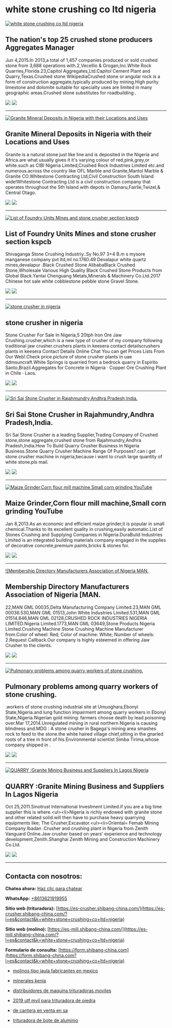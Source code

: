 # white stone crushing co ltd nigeria

<a href="https://swt.shibang-china.com/?l=es&img&k=white+stone+crushing+co+ltd+nigeria" target="_blank">![white stone crushing co ltd nigeria](http://static.shibang-china.com/all-800x300/414.jpg)</a>

## The nation&#39;s top 25 crushed stone producers Aggregates Manager
Jun 4,2015.In 2013,a total of 1,457 companies produced or sold crushed stone from 3,688 operations with.2,Vecellio &amp; Grogan,Inc.White Rock Quarries,Florida.23,Capitol Aggregates,Ltd.Capitol Cement Plant and Quarry,Texas.Crushed stone WikipediaCrushed stone or angular rock is a form of construction aggregate,typically produced by mining.High purity limestone and dolomite suitable for specialty uses are limited in many geographic areas.Crushed stone substitutes for roadbuilding&nbsp;.


<a href="https://whatsapp.shibangsoft.com/WhatsApp.php" target="_blank" title="WhatsApp">![](http://static.shibang-china.com/icon/whatsapp.png)</a> <a href="https://swt.shibang-china.com/?l=es&icon&k=white+stone+crushing+co+ltd+nigeria" target="_blank">![](http://static.shibang-china.com/icon/chat-es.png)</a>

---

<a href="https://swt.shibang-china.com/?l=es&img&k=white+stone+crushing+co+ltd+nigeria" target="_blank">![Granite Mineral Deposits in Nigeria with their Locations and Uses](http://static.shibang-china.com/all-800x300/1087.jpg)</a>

## Granite Mineral Deposits in Nigeria with their Locations and Uses
Granite is a natural stone just like line and is deposited in the Nigeria and Africa.are what usually gives it it&#39;s varying colour of red,pink,grey,or white.such as CIBI Nigeria Limited,Crushed Rock Industries Limited etc.and numerous.across the country like OFL Marble and Granite,Mantol Marble &amp; Granite CO.Whitestone Contracting Ltd,Civil Construction South Island wide!Whitestone Contracting Ltd is a civil construction company that operates throughout the Sth Island with depots in Oamaru,Fairlie,Twizel,&amp; Central Otago.


<a href="https://whatsapp.shibangsoft.com/WhatsApp.php" target="_blank" title="WhatsApp">![](http://static.shibang-china.com/icon/whatsapp.png)</a> <a href="https://swt.shibang-china.com/?l=es&icon&k=white+stone+crushing+co+ltd+nigeria" target="_blank">![](http://static.shibang-china.com/icon/chat-es.png)</a>

---

<a href="https://swt.shibang-china.com/?l=es&img&k=white+stone+crushing+co+ltd+nigeria" target="_blank">![List of Foundry Units Mines and stone crusher section kspcb](http://static.shibang-china.com/all-800x300/1171.jpg)</a>

## List of Foundry Units Mines and stone crusher section kspcb
Shivaganga Stone Crushing Industriy..Sy No.97 3+4 B.m s mysore manganese company pvt ltd,ml no.1760.49 Devalapur white quartz mines,devalapur&nbsp;.Black Crushed Stone AlibabaBlack Crushed Stone,Wholesale Various High Quality Black Crushed Stone Products from Global Black.Yantai Chenguang Metals,Minerals &amp; Machinery Co.Ltd.2017 Chinese hot sale white cobblestone pebble stone Gravel Stone.


<a href="https://whatsapp.shibangsoft.com/WhatsApp.php" target="_blank" title="WhatsApp">![](http://static.shibang-china.com/icon/whatsapp.png)</a> <a href="https://swt.shibang-china.com/?l=es&icon&k=white+stone+crushing+co+ltd+nigeria" target="_blank">![](http://static.shibang-china.com/icon/chat-es.png)</a>

---

<a href="https://swt.shibang-china.com/?l=es&img&k=white+stone+crushing+co+ltd+nigeria" target="_blank">![stone crusher in nigeria](http://static.shibang-china.com/all-800x300/1502.jpg)</a>

## stone crusher in nigeria
Stone Crusher For Sale In Nigeria,5 20tph Iron Ore Jaw Crushing.crusher,which is a new type of crusher of my company following traditional jaw crusher.crushers plants in keesera contact detailscrushers plants in keesera Contact Details Online Chat You can get Prices Lists From Our Web!.Check price.picture of stone crusher plants in uae ddmsuncraft.White Springs is quarried from a bedrock quarry in Espirito Santo,Brazil.Aggregates for Concrete in Nigeria &middot; Copper Ore Crushing Plant in Chile &middot; Laos.


<a href="https://whatsapp.shibangsoft.com/WhatsApp.php" target="_blank" title="WhatsApp">![](http://static.shibang-china.com/icon/whatsapp.png)</a> <a href="https://swt.shibang-china.com/?l=es&icon&k=white+stone+crushing+co+ltd+nigeria" target="_blank">![](http://static.shibang-china.com/icon/chat-es.png)</a>

---

<a href="https://swt.shibang-china.com/?l=es&img&k=white+stone+crushing+co+ltd+nigeria" target="_blank">![Sri Sai Stone Crusher in Rajahmundry,Andhra Pradesh,India.](http://static.shibang-china.com/all-800x300/1354.jpg)</a>

## Sri Sai Stone Crusher in Rajahmundry,Andhra Pradesh,India.
Sri Sai Stone Crusher is a leading Supplier,Trading Company of Crushed stone,stone aggregate,crushed stone from Rajahmundry,Andhra Pradesh,India.How To Build Quarry Crusher Business In Nigeria Business.Stone Quarry Crusher Machine Range Of Purposes?.can i get stone crusher machine in nigeria,because i want to crush large quantity of white stone.pls mail.


<a href="https://whatsapp.shibangsoft.com/WhatsApp.php" target="_blank" title="WhatsApp">![](http://static.shibang-china.com/icon/whatsapp.png)</a> <a href="https://swt.shibang-china.com/?l=es&icon&k=white+stone+crushing+co+ltd+nigeria" target="_blank">![](http://static.shibang-china.com/icon/chat-es.png)</a>

---

<a href="https://swt.shibang-china.com/?l=es&img&k=white+stone+crushing+co+ltd+nigeria" target="_blank">![Maize Grinder,Corn flour mill machine,Small corn grinding YouTube](http://static.shibang-china.com/all-800x300/153.jpg)</a>

## Maize Grinder,Corn flour mill machine,Small corn grinding YouTube
Jan 8,2013.As an economic and efficient maize grinder,it is popular in small chemical.Thanks to its excellent quality in crushing,easily automatic.List of Stones Crushing and Supplying Companies in Nigeria.DuraBuild Industries Limited is an integrated building materials company engaged in the supplies of decorative concrete,premium paints,bricks &amp; stones for.


<a href="https://whatsapp.shibangsoft.com/WhatsApp.php" target="_blank" title="WhatsApp">![](http://static.shibang-china.com/icon/whatsapp.png)</a> <a href="https://swt.shibang-china.com/?l=es&icon&k=white+stone+crushing+co+ltd+nigeria" target="_blank">![](http://static.shibang-china.com/icon/chat-es.png)</a>

---

<a href="https://swt.shibang-china.com/?l=es&img&k=white+stone+crushing+co+ltd+nigeria" target="_blank">![Membership Directory Manufacturers Association of Nigeria [MAN.](http://static.shibang-china.com/all-800x300/1044.jpg)</a>

## Membership Directory Manufacturers Association of Nigeria [MAN.
22,MAN GML 00035,Delta Manufacturing Company Limited.23,MAN GML 00036.530,MAN GML 01513,John White Industries Limited.531,MAN GML 01514.846,MAN GML 02128,CRUSHED ROCK INDUSTRIES NIGERIA LIMITED.Nigeria Limited.1773,MAN GML 03649,Stone Products Nigeria Limited.Crushing Machine Stone Crushing Machine Manufacturer from.Color of wheel: Red; Color of machine: White; Number of wheels: 2.Request Callback.Our company is highly esteemed in offering Jaw Crusher to the clients.


<a href="https://whatsapp.shibangsoft.com/WhatsApp.php" target="_blank" title="WhatsApp">![](http://static.shibang-china.com/icon/whatsapp.png)</a> <a href="https://swt.shibang-china.com/?l=es&icon&k=white+stone+crushing+co+ltd+nigeria" target="_blank">![](http://static.shibang-china.com/icon/chat-es.png)</a>

---

<a href="https://swt.shibang-china.com/?l=es&img&k=white+stone+crushing+co+ltd+nigeria" target="_blank">![Pulmonary problems among quarry workers of stone crushing.](http://static.shibang-china.com/all-800x300/912.jpg)</a>

## Pulmonary problems among quarry workers of stone crushing.
.workers of stone crushing industrial site at Umuoghara,Ebonyi State,Nigeria.and lung function impairment among quarry workers in Ebonyi State,Nigeria.Nigerian gold mining: farmers choose death by lead poisoning over.Mar 17,2014.Unregulated mining in rural northern Nigeria is causing blindness and.MDG : A stone crusher in Bagega&#39;s mining area smashes rock to feed to the stone.the white haired village chief,sitting in the gnarled roots of a tree in front of his.Environmental scientist Simba Tirima,whose company shipped in&nbsp;.


<a href="https://whatsapp.shibangsoft.com/WhatsApp.php" target="_blank" title="WhatsApp">![](http://static.shibang-china.com/icon/whatsapp.png)</a> <a href="https://swt.shibang-china.com/?l=es&icon&k=white+stone+crushing+co+ltd+nigeria" target="_blank">![](http://static.shibang-china.com/icon/chat-es.png)</a>

---

<a href="https://swt.shibang-china.com/?l=es&img&k=white+stone+crushing+co+ltd+nigeria" target="_blank">![QUARRY :Granite Mining Business and Suppliers In Lagos Nigeria](http://static.shibang-china.com/all-800x300/560.jpg)</a>

## QUARRY :Granite Mining Business and Suppliers In Lagos Nigeria
Oct 25,2011.Sinotrust International Investment Limited.if you are a big time supplier this is where.&lt;ul&gt;&lt;li&gt;Nigeria is richly endowed with granite stone and other related solid.will then have to purchase heavy quarrying equipments like; The Crusher,Excavator.&lt;ul&gt;&lt;li&gt;Oriental= Femab Mining Company Ibadan&nbsp;.Crusher and crushing plant in Nigeria from Zenith Vanguard Online.Jaw crusher based on years&#39; experience and technology development,Zenith.Shanghai Zenith Mining and Construction Machinery Co.Ltd.


<a href="https://whatsapp.shibangsoft.com/WhatsApp.php" target="_blank" title="WhatsApp">![](http://static.shibang-china.com/icon/whatsapp.png)</a> <a href="https://swt.shibang-china.com/?l=es&icon&k=white+stone+crushing+co+ltd+nigeria" target="_blank">![](http://static.shibang-china.com/icon/chat-es.png)</a>

---
## Contacta con nosotros:

**Chatea ahora:** [Haz clic para chatear](https://swt.shibang-china.com?l=es&contact&k=white+stone+crushing+co+ltd+nigeria)

**WhatsApp:**  [+8613621919955](https://whatsapp.shibangsoft.com/WhatsApp.php)

**Sitio web (trituradora):** [https://es-crusher.shibang-china.com/](https://es-crusher.shibang-china.com/?l=es&contact&k=white+stone+crushing+co+ltd+nigeria)

**Sitio web (molino):** [https://es-mill.shibang-china.com/](https://es-mill.shibang-china.com/?l=es&contact&k=white+stone+crushing+co+ltd+nigeria)

**Formulario de consulta:** [https://form.shibang-china.com](https://form.shibang-china.com?l=es&contact&k=white+stone+crushing+co+ltd+nigeria)

* [molinos tipo jaula fabricantes en mexico](../18/molinos%20tipo%20jaula%20fabricantes%20en%20mexico.md)

* [minerales kenia](../18/minerales%20kenia.md)

* [distribuidores de maquina trituradoras moviles](../18/distribuidores%20de%20maquina%20trituradoras%20moviles.md)

* [2019 utf mvil para trituradora de piedra](../16/2019%20utf%20mvil%20para%20trituradora%20de%20piedra.md)

* [de cantera en venta en sa](../16/de%20cantera%20en%20venta%20en%20sa.md)

* [trituradora de bote de aluminio](../17/trituradora%20de%20bote%20de%20aluminio.md)